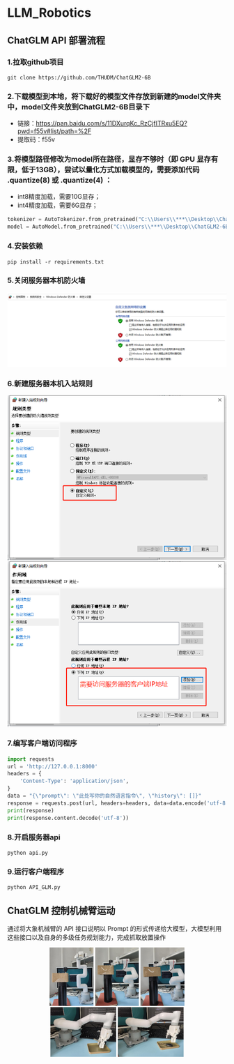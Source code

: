 # LLM_Robotics

## ChatGLM API 部署流程

### 1.拉取github项目
```shell
git clone https://github.com/THUDM/ChatGLM2-6B
```

### 2.下载模型到本地，将下载好的模型文件存放到新建的model文件夹中，model文件夹放到ChatGLM2-6B目录下
- 链接：https://pan.baidu.com/s/11DXurqKc_RzCjfITRxu5EQ?pwd=f55v#list/path=%2F
- 提取码：f55v

### 3.将模型路径修改为model所在路径，显存不够时（即 GPU 显存有限，低于13GB），尝试以量化方式加载模型的，需要添加代码 .quantize(8) 或 .quantize(4) ：
- int8精度加载，需要10G显存；
- int4精度加载，需要6G显存；
```python
tokenizer = AutoTokenizer.from_pretrained("C:\\Users\\***\\Desktop\\ChatGLM2-6B\\model", trust_remote_code=True)     # THUDM/chatglm2-6b
model = AutoModel.from_pretrained("C:\\Users\\***\\Desktop\\ChatGLM2-6B\\model", trust_remote_code=True).quantize(4).cuda()
```

### 4.安装依赖
```shell
pip install -r requirements.txt
```

### 5.关闭服务器本机防火墙
<div align=center><img src="images/关闭防火墙.png" ></div>

### 6.新建服务器本机入站规则
<div align=center><img src="images/新建入站规则1.png" ></div>
<div align=center><img src="images/新建入站规则2.png" ></div>

### 7.编写客户端访问程序
```python
import requests
url = 'http://127.0.0.1:8000'
headers = {
    'Content-Type': 'application/json',
}
data = "{\"prompt\": \"此处写你的自然语言指令\", \"history\": []}"
response = requests.post(url, headers=headers, data=data.encode('utf-8'))
print(response)
print(response.content.decode('utf-8'))
```

### 8.开启服务器api
```shell
python api.py
```

### 9.运行客户端程序
```shell
python API_GLM.py
```

## ChatGLM 控制机械臂运动
通过将大象机械臂的 API 接口说明以 Prompt 的形式传递给大模型，大模型利用这些接口以及自身的多级任务规划能力，完成抓取放置操作
<div align=center><img src="images/1.png"  width="20%"> <img src="images/2.png"  width="20%"> <img src="images/3.png"  width="20%"></div>
<div align=center><img src="images/4.png"  width="30%"> <img src="images/5.png"  width="30%"></div>
<div align=center></div>
